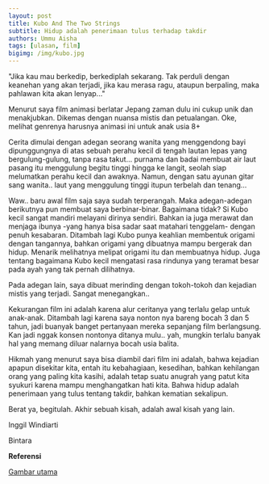 ```yaml
---
layout: post
title: Kubo And The Two Strings
subtitle: Hidup adalah penerimaan tulus terhadap takdir
authors: Ummu Aisha
tags: [ulasan, film]
bigimg: /img/kubo.jpg
---
```


"Jika kau mau berkedip, berkediplah sekarang. Tak perduli dengan keanehan yang akan terjadi, jika kau merasa ragu, ataupun berpaling, maka pahlawan kita akan lenyap..."

Menurut saya film animasi berlatar Jepang zaman dulu ini cukup unik dan menakjubkan. Dikemas dengan nuansa mistis dan petualangan. Oke, melihat genrenya harusnya animasi ini untuk anak usia 8+

Cerita dimulai dengan adegan seorang wanita yang menggendong bayi dipunggungnya di atas sebuah perahu kecil di tengah lautan lepas yang bergulung-gulung, tanpa rasa takut... purnama dan badai membuat air laut pasang itu menggulung begitu tinggi hingga ke langit, seolah siap melumatkan perahu kecil dan awaknya. Namun, dengan satu ayunan gitar sang wanita.. laut yang menggulung tinggi itupun terbelah dan tenang...

Waw.. baru awal film saja saya sudah terperangah. Maka adegan-adegan berikutnya pun membuat saya berbinar-binar. Bagaimana tidak? Si Kubo kecil sangat mandiri melayani dirinya sendiri. Bahkan ia juga merawat dan menjaga ibunya -yang hanya bisa sadar saat matahari tenggelam- dengan penuh kesabaran. Ditambah lagi Kubo punya keahlian membentuk origami dengan tangannya, bahkan origami yang dibuatnya mampu bergerak dan hidup. Menarik melihatnya melipat origami itu dan membuatnya hidup. Juga tentang bagaimana Kubo kecil mengatasi rasa rindunya yang teramat besar pada ayah yang tak pernah dilihatnya. 

Pada adegan lain, saya dibuat merinding dengan tokoh-tokoh dan kejadian mistis yang terjadi. Sangat menegangkan..

Kekurangan film ini adalah karena alur ceritanya yang terlalu gelap untuk anak-anak. Ditambah lagi karena saya nonton nya bareng bocah 3 dan 5 tahun, jadi buanyak banget pertanyaan mereka sepanjang film berlangsung. Kan jadi nggak konsen nontonya ditanya mulu.. yah, mungkin terlalu banyak hal yang memang diluar nalarnya bocah usia balita. 

Hikmah yang menurut saya bisa diambil dari film ini adalah, bahwa kejadian apapun disekitar kita, entah itu kebahagiaan, kesedihan, bahkan kehilangan orang yang paling kita kasihi, adalah tetap suatu anugrah yang patut kita syukuri karena mampu menghangatkan hati kita. Bahwa hidup adalah penerimaan yang tulus tentang takdir, bahkan kematian sekalipun. 

Berat ya, begitulah. Akhir sebuah kisah, adalah awal kisah yang lain.

Inggil Windiarti

Bintara

**Referensi**

[Gambar utama](https://cdn0.vox-cdn.com/thumbor/TOLPh5PtvdiiOyYLrjVxVTlKXk4=/0x0:1280x720/1600x900/cdn0.vox-cdn.com/uploads/chorus_image/image/48668423/kubo.0.0.jpg)
